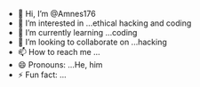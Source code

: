 - 👋 Hi, I’m @Amnes176
- 👀 I’m interested in ...ethical hacking and coding
- 🌱 I’m currently learning ...coding
- 💞️ I’m looking to collaborate on ...hacking
- 📫 How to reach me ...
- 😄 Pronouns: ...He, him
- ⚡ Fun fact: ...

<!---
Amnes176/Amnes176 is a ✨ special ✨ repository because its `README.md` (this file) appears on your GitHub profile.
You can click the Preview link to take a look at your changes.
--->
